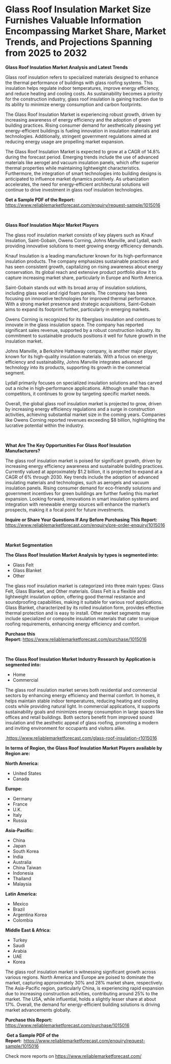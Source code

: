 <p><h1>Glass Roof Insulation Market Size Furnishes Valuable Information Encompassing Market Share, Market Trends, and Projections Spanning from 2025 to 2032</h1></p><p><strong>Glass Roof Insulation Market Analysis and Latest Trends</strong></p>
<p><p>Glass roof insulation refers to specialized materials designed to enhance the thermal performance of buildings with glass roofing systems. This insulation helps regulate indoor temperatures, improve energy efficiency, and reduce heating and cooling costs. As sustainability becomes a priority for the construction industry, glass roof insulation is gaining traction due to its ability to minimize energy consumption and carbon footprints.</p><p>The Glass Roof Insulation Market is experiencing robust growth, driven by increasing awareness of energy efficiency and the adoption of green building practices. Rising consumer demand for aesthetically pleasing yet energy-efficient buildings is fueling innovation in insulation materials and technologies. Additionally, stringent government regulations aimed at reducing energy usage are propelling market expansion.</p><p>The Glass Roof Insulation Market is expected to grow at a CAGR of 14.8% during the forecast period. Emerging trends include the use of advanced materials like aerogel and vacuum insulation panels, which offer superior thermal properties while maintaining lightweight characteristics. Furthermore, the integration of smart technologies into building designs is anticipated to influence market dynamics positively. As urbanization accelerates, the need for energy-efficient architectural solutions will continue to drive investment in glass roof insulation technologies.</p></p>
<p><strong>Get a Sample PDF of the Report:&nbsp;</strong> <a href="https://www.reliablemarketforecast.com/enquiry/request-sample/1015016?utm_campaign=2397&utm_medium=2&utm_source=Github&utm_content=ia&utm_term=06032025&utm_id=glass-roof-insulation">https://www.reliablemarketforecast.com/enquiry/request-sample/1015016</a></p>
<p>&nbsp;</p>
<p><strong>Glass Roof Insulation Major Market Players</strong></p>
<p><p>The glass roof insulation market consists of key players such as Knauf Insulation, Saint-Gobain, Owens Corning, Johns Manville, and Lydall, each providing innovative solutions to meet growing energy efficiency demands.</p><p>Knauf Insulation is a leading manufacturer known for its high-performance insulation products. The company emphasizes sustainable practices and has seen consistent growth, capitalizing on rising awareness about energy conservation. Its global reach and extensive product portfolio allow it to capture increasing market share, particularly in Europe and North America.</p><p>Saint-Gobain stands out with its broad array of insulation solutions, including glass wool and rigid foam panels. The company has been focusing on innovative technologies for improved thermal performance. With a strong market presence and strategic acquisitions, Saint-Gobain aims to expand its footprint further, particularly in emerging markets.</p><p>Owens Corning is recognized for its fiberglass insulation and continues to innovate in the glass insulation space. The company has reported significant sales revenue, supported by a robust construction industry. Its commitment to sustainable products positions it well for future growth in the insulation market.</p><p>Johns Manville, a Berkshire Hathaway company, is another major player, known for its high-quality insulation materials. With a focus on energy efficiency and sustainability, Johns Manville integrates advanced technology into its products, supporting its growth in the commercial segment.</p><p>Lydall primarily focuses on specialized insulation solutions and has carved out a niche in high-performance applications. Although smaller than its competitors, it continues to grow by targeting specific market needs.</p><p>Overall, the global glass roof insulation market is projected to grow, driven by increasing energy efficiency regulations and a surge in construction activities, achieving substantial market size in the coming years. Companies like Owens Corning reported revenues exceeding $8 billion, highlighting the lucrative potential within the industry.</p></p>
<p>&nbsp;</p>
<p><strong>What Are The Key Opportunities For Glass Roof Insulation Manufacturers?</strong></p>
<p><p>The glass roof insulation market is poised for significant growth, driven by increasing energy efficiency awareness and sustainable building practices. Currently valued at approximately $1.2 billion, it is projected to expand at a CAGR of 6% through 2030. Key trends include the adoption of advanced insulating materials and technologies, such as aerogels and vacuum insulation panels. Rising consumer demand for eco-friendly solutions and government incentives for green buildings are further fueling this market expansion. Looking forward, innovations in smart insulation systems and integration with renewable energy sources will enhance the market’s prospects, making it a focal point for future investments.</p></p>
<p><strong>Inquire or Share Your Questions If Any Before Purchasing This Report:</strong> <a href="https://www.reliablemarketforecast.com/enquiry/pre-order-enquiry/1015016?utm_campaign=2397&utm_medium=2&utm_source=Github&utm_content=ia&utm_term=06032025&utm_id=glass-roof-insulation">https://www.reliablemarketforecast.com/enquiry/pre-order-enquiry/1015016</a></p>
<p>&nbsp;</p>
<p><strong>Market Segmentation</strong></p>
<p><strong>The Glass Roof Insulation Market Analysis by types is segmented into:</strong></p>
<p><ul><li>Glass Felt</li><li>Glass Blanket</li><li>Other</li></ul></p>
<p><p>The glass roof insulation market is categorized into three main types: Glass Felt, Glass Blanket, and Other materials. Glass Felt is a flexible and lightweight insulation option, offering good thermal resistance and soundproofing capabilities, making it suitable for various roof applications. Glass Blanket, characterized by its rolled insulation form, provides effective thermal protection and is easy to install. Other market segments may include specialized or composite insulation materials that cater to unique roofing requirements, enhancing energy efficiency and comfort.</p></p>
<p><strong>Purchase this Report:&nbsp;</strong><a href="https://www.reliablemarketforecast.com/purchase/1015016?utm_campaign=2397&utm_medium=2&utm_source=Github&utm_content=ia&utm_term=06032025&utm_id=glass-roof-insulation">https://www.reliablemarketforecast.com/purchase/1015016</a></p>
<p>&nbsp;</p>
<p><strong>The Glass Roof Insulation Market Industry Research by Application is segmented into:</strong></p>
<p><ul><li>Home</li><li>Commercial</li></ul></p>
<p><p>The glass roof insulation market serves both residential and commercial sectors by enhancing energy efficiency and thermal comfort. In homes, it helps maintain stable indoor temperatures, reducing heating and cooling costs while providing natural light. In commercial applications, it supports sustainability goals and minimizes energy consumption in large spaces like offices and retail buildings. Both sectors benefit from improved sound insulation and the aesthetic appeal of glass roofing, promoting a modern and inviting environment for occupants and visitors alike.</p></p>
<p><a href="https://www.reliablemarketforecast.com/glass-roof-insulation-r1015016?utm_campaign=2397&utm_medium=2&utm_source=Github&utm_content=ia&utm_term=06032025&utm_id=glass-roof-insulation">&nbsp;https://www.reliablemarketforecast.com/glass-roof-insulation-r1015016</a></p>
<p><strong>In terms of Region, the Glass Roof Insulation Market Players available by Region are:</strong></p>
<p>
    <p> <strong> North America: </strong>
        <ul>
            <li>United States</li>
            <li>Canada</li>
        </ul>
        </p> 
    <p> <strong> Europe: </strong>
        <ul>
            <li>Germany</li>
            <li>France</li>
            <li>U.K.</li>
            <li>Italy</li>
            <li>Russia</li>
        </ul>
        </p> 
    <p> <strong> Asia-Pacific: </strong>
        <ul>
            <li>China</li>
            <li>Japan</li>
            <li>South Korea</li>
            <li>India</li>
            <li>Australia</li>
            <li>China Taiwan</li>
            <li>Indonesia</li>
            <li>Thailand</li>
            <li>Malaysia</li>
        </ul>
        </p> 
    <p> <strong> Latin America: </strong>
        <ul>
            <li>Mexico</li>
            <li>Brazil</li>
            <li>Argentina Korea</li>
            <li>Colombia</li>
        </ul>
        </p> 
    <p> <strong> Middle East & Africa: </strong>
        <ul>
            <li>Turkey</li>
            <li>Saudi</li>
            <li>Arabia</li>
            <li>UAE</li>
            <li>Korea</li>
        </ul>
    </p>
    </p>
<p><p>The glass roof insulation market is witnessing significant growth across various regions. North America and Europe are poised to dominate the market, capturing approximately 30% and 28% market share, respectively. The Asia-Pacific region, particularly China, is experiencing rapid expansion due to increasing construction activities, contributing around 25% to the market. The USA, while influential, holds a slightly lesser share at about 17%. Overall, the demand for energy-efficient building solutions is driving market advancements globally.</p></p>
<p><strong>Purchase this Report: </strong><a href="https://www.reliablemarketforecast.com/purchase/1015016?utm_campaign=2397&utm_medium=2&utm_source=Github&utm_content=ia&utm_term=06032025&utm_id=glass-roof-insulation">https://www.reliablemarketforecast.com/purchase/1015016</a></p>
<p>&nbsp;<strong>Get a Sample PDF of the Report:&nbsp;&nbsp;</strong><a href="https://www.reliablemarketforecast.com/enquiry/request-sample/1015016?utm_campaign=2397&utm_medium=2&utm_source=Github&utm_content=ia&utm_term=06032025&utm_id=glass-roof-insulation">https://www.reliablemarketforecast.com/enquiry/request-sample/1015016</a></p>
<p><strong></strong></p>
<p>Check more reports on <a href="https://www.reliablemarketforecast.com/?utm_campaign=2397&utm_medium=2&utm_source=Github&utm_content=ia&utm_term=06032025&utm_id=glass-roof-insulation">https://www.reliablemarketforecast.com/</a></p>
